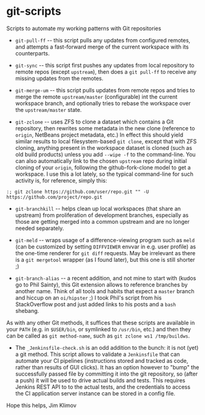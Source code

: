 # git-scripts
Scripts to automate my working patterns with Git repositories

* `git-pull-ff` -- this script pulls any updates from configured remotes, and
attempts a fast-forward merge of the current workspace with its counterparts.

* `git-sync` -- this script first pushes any updates from local repository to
remote repos (except `upstream`), then does a `git pull-ff` to receive any
missing updates from the remotes.

* `git-merge-um` -- this script pulls updates from remote repos and tries to
merge the remote `upstream/master` (configurable) int the current workspace
branch, and optionally tries to rebase the workspace over the `upstream/master`
state.

* `git-zclone` -- uses ZFS to clone a dataset which contains a Git repository,
then rewrites some metadata in the new clone (reference to `origin`, NetBeans
project metadata, etc.) In effect this should yield similar results to local
filesystem-based `git clone`, except that with ZFS cloning, anything present
in the workspace dataset is cloned (such as old build products) unless you
add `--wipe -f` to the command-line. You can also automatically link to the
chosen `upstream` repo during initial cloning of your `origin`, following the
github-fork-clone model to get a workspace. I use this a lot lately, so the
typical command-line for such activity is, for reference, simply this:
````
:; git zclone https://github.com/user/repo.git "" -U https://github.com/project/repo.git
````

* `git-branchkill` -- helps clean up local workspaces (that share an upstream)
from proliferation of development branches, especially as those are getting
merged into a common upstream and are no longer needed separately.

* `git-meld` -- wraps usage of a difference-viewing program such as `meld`
(can be customized by setting `DIFFVIEWER` envvar in e.g. user profile) as
the one-time renderer for `git diff` requests. May be irrelevant as there is
a `git mergetool` wrapper (as I found later), but this one is still shorter ;)

* `git-branch-alias` -- a recent addition, and not mine to start with (kudos
go to Phil Sainty), this Git extension allows to reference branches by another
name. Think of all tools and habits that expect a `master` branch and hiccup
on an `oi/hipster` ;) I took Phil's script from his StackOverflow post and
just added links to his posts and a `bash` shebang.

As with any other Git methods, it suffices that these scripts are available in
your `PATH` (e.g. in `$USER/bin`, or symlinked to `/usr/bin`, etc.) and then
they can be called as `git method-name`, such as `git zclone ws1 /tmp/buildws`.

* The `_Jenkinsfile-check.sh` is an odd addition to the bunch: it is not (yet)
a git method. This script allows to validate a `Jenkinsfile` that can automate
your CI pipelines (instructions stored and tracked as code, rather than results
of GUI clicks). It has an option however to "bump" the successfully passed file
by committing it into the git repository, so (after a push) it will be used to
drive actual builds and tests. This requires Jenkins REST API to to the actual
tests, and the credentials to access the CI application server instance can be
stored in a config file.

Hope this helps,
Jim Klimov
